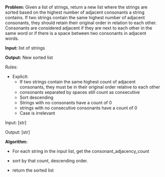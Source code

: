 **Problem:**
Given a list of strings, return a new list where the strings are sorted based on the 
highest number of adjacent consonants a string contains. If two strings contain the 
same highest number of adjacent consonants, they should retain their original order 
in relation to each other. Consonants are considered adjacent if they are next to 
each other in the same word or if there is a space between two consonants in adjacent 
words.

**Input:** list of strings

**Output:** New sorted list

Rules:
- Explicit:
  - If two strings contain the same highest count of adjacent consonants, they must be in their original order relative 
    to each other 
  - consonants separated by spaces still count as consecutive
  - Sort descending
  - Strings with no consonants have a count of 0
  - strings with no consecutive consonants have a count of 0
  - Case is irrelevant


Input: \[str\]

Output: \[str\]

**Algorithm:**
- For each string in the input list, get the consonant_adjacency_count

- sort by that count, descending order.
- return the sorted list







